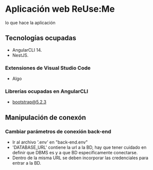 # Aplicación web ReUse:Me
lo que hace la aplicación

## Tecnologías ocupadas
* AngularCLI 14.
* NestJS.

### Extensiones de Visual Studio Code
* Algo

### Librerías ocupadas en AngularCLI
* bootstrap@5.2.3

## Manipulación de conexón
### Cambiar parámetros de conexión back-end
* Ir al archivo '.env' en "back-end\.env"
* 'DATABASE_URL' contiene la url a la BD, hay que tener cuidado en definir que DBMS es y a que BD especificamente conectarse.
* Dentro de la misma URL se deben incorporar las credenciales para entrar a la BD.
